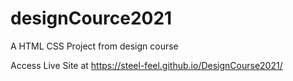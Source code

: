 # designCource2021
A HTML CSS Project from design course

Access Live Site at https://steel-feel.github.io/DesignCourse2021/
